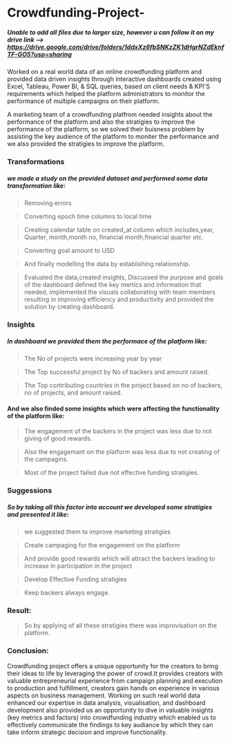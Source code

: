 # Crowdfunding-Project-
##### Unable to add all files due to larger size, however u can follow it on my drive link --> https://drive.google.com/drive/folders/1ddxXz6fbSNKzZK1dHgrNZdEknfTF-GO5?usp=sharing

 Worked on a real world data of an online crowdfunding platform and provided data driven insights through interactive dashboards created using Excel, Tableau, Power BI, & SQL queries, based on client needs & KPI'S requirements which helped the platform administrators to monitor the  performance of multiple campaigns on their platform.

 A marketing team of a crowdfunding platfrom needed insights about the performance of the platform  and also the stratigies to improve the performance of the platform, so we solved their buisness problem by assisting the key audience of the platform to moniter the performance and we also provided the stratigies to improve the platform.

### Transformations
##### we made a study on the provided dataset and performed some data transformation like: 

> Removing errors

> Converting epoch time columns to 
   local time 

> Creating calendar table on created_at column which includes,year, Quarter, month,month  no, financial month,financial quarter etc.

> Converting goal amount to USD 

> And finally modelling the data by establishing relationship.
  
> Evaluated the data,created insights, Discussed the purpose and goals of the dashboard defined the key mertics and information that needed, implemented the visuals 
collaborating with team members resulting in improving efficiency and productivity and provided the solution by creating dashboard.

### Insights
##### In dashboard we provided them the performace of the platform like:

> The No of projects were increasing year by year

> The Top successful project by No of backers and amount raised.

> The Top contributing countries in the project based on no of backers, no of projects, and amount raised.

#### And we also finded some insights which were affecting the functionality of the platform like:

> The engagement of the backers in the project was less due to not giving of good rewards.

> Also the engagemant on the platform was less due to not creating of the campagins.

> Most of the project failed due not effective funding stratigies.

### Suggessions
##### So by taking all this factor into account we developed some stratigies and presented it like:

> we suggested them to improve marketing stratigies

> Create campaging for the engagement on the platform

> And provide good rewards which will attract the backers leading to increase in participation in the project

> Develop Effective Funding stratigies

> Keep backers always engage.
> 

### Result:

> So by applying of all these stratigies there was improvisation on the platform.

### Conclusion:
Crowdfunding project offers a unique opportunity for the creators to bring their ideas to life by leveraging the power of crowd.It provides creators with valuable entrepreneurial experience from campaign planning and execution to production and fulfillment, creators gain hands on experience in various aspects on business management.
Working on such real world data enhanced our expertise in data analysis, visualisation, and dashboard development also provided us an opportunity to dive in valuable insights (key metrics and factors) into crowdfunding industry which enabled us to effectively communicate the findings to key audiance by which they can take inform strategic decision and improve functionality.
